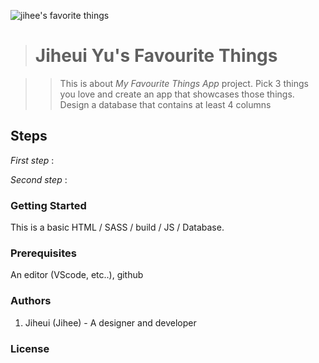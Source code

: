 ![](images/.png "jihee's favorite things")

># Jiheui Yu's Favourite Things

>> This is about *My Favourite Things App* project. 
Pick 3 things you love and create an app that showcases those things. Design a database
that contains at least 4 columns 

## Steps

*First step* : 

*Second step* :


### Getting Started
This is a basic HTML / SASS / build / JS / Database.

### Prerequisites

An editor (VScode, etc..), github

### Authors
1. Jiheui (Jihee) - A designer and developer

### License

